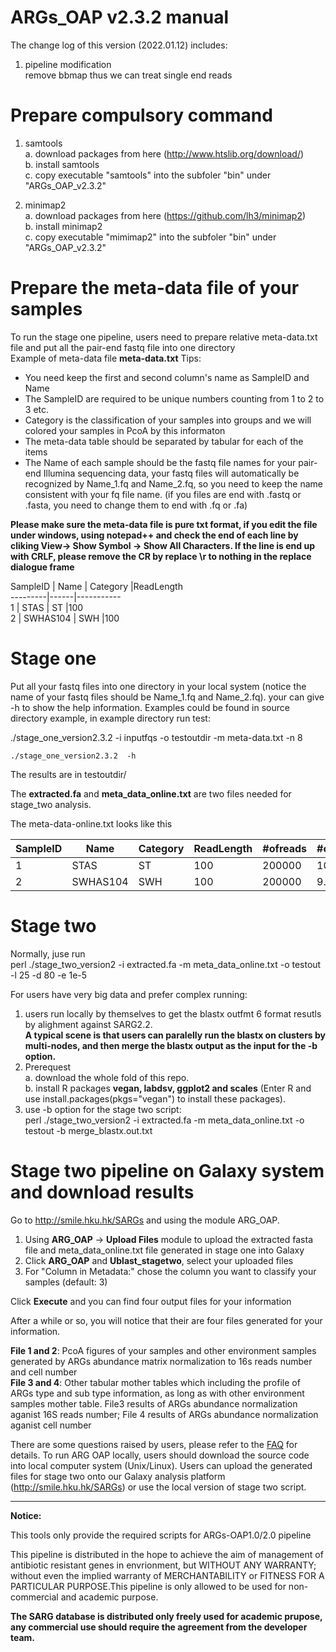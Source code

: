 ARGs_OAP v2.3.2 manual    
==========================================  
  
The change log of this version (2022.01.12) includes:  
1. pipeline modification  
remove bbmap thus we can treat single end reads  
  
  
Prepare compulsory command  
============================  
1. samtools  
a. download packages from here (http://www.htslib.org/download/)  
b. install samtools  
c. copy executable "samtools" into the subfoler "bin" under "ARGs_OAP_v2.3.2"  
  
3. minimap2  
a. download packages from here (https://github.com/lh3/minimap2)  
b. install minimap2  
c. copy executable "mimimap2" into the subfoler "bin" under "ARGs_OAP_v2.3.2"  
  
  
  
Prepare the meta-data file of your samples    
==========================================  
To run the stage one pipeline, users need to prepare relative meta-data.txt file and put all the pair-end fastq file into one directory    
Example of meta-data file **meta-data.txt**  Tips:     
* You need keep the first and second column's name as SampleID and Name  
* The SampleID are required to be unique numbers counting from 1 to 2 to 3 etc.  
* Category is the classification of your samples into groups and we will colored your samples in PcoA by this informaton  
* The meta-data table should be separated by tabular for each of the items   
* The Name of each sample should be the fastq file names for your pair-end Illumina sequencing data, your fastq files will automatically be recognized by Name_1.fq and Name_2.fq, so you need to keep the name consistent with your fq file name. (if you files are end with .fastq or .fasta, you need to change them to end with .fq or .fa)  
   
**Please make sure the meta-data file is pure txt format, if you edit the file under windows, using notepad++ and check the end of each line by cliking View-> Show Symbol -> Show All Characters. If the line is end up with CRLF, please remove the CR by replace \r to nothing in the replace dialogue frame**  
  
SampleID | Name | Category |ReadLength  
---------|------|-----------  
 1       | STAS | ST       |100  
 2       | SWHAS104 | SWH  |100  
  
Stage one  
==================  
Put all your fastq files into one directory in your local system (notice the name of your fastq files should be Name_1.fq and Name_2.fq). your can give -h to show the help information. Examples could be found in source directory example, in example directory run test:     
  
./stage_one_version2.3.2 -i inputfqs -o testoutdir -m meta-data.txt -n 8  
  
    ./stage_one_version2.3.2  -h  
  
The results are in testoutdir/  
  
The **extracted.fa** and **meta_data_online.txt** are two files needed for stage_two analysis.     
  
The meta-data-online.txt looks like this   
  
SampleID | Name | Category | ReadLength |#ofreads | #of16S| **#ofCell**  
---------|------|----------|----------|-------|----|----   
 1       | STAS | ST  | 100| 200000 | 10.1  |   4.9  
 2       | SWHAS104 | SWH | 100|200000 | 9.7 |    4.1  
  
  
Stage two  
========================================================  
Normally, juse run  
    perl ./stage_two_version2 -i extracted.fa -m meta_data_online.txt -o testout -l 25 -d 80 -e 1e-5  
  
For users have very big data and prefer complex running:  
1. users run locally by themselves to get the blastx outfmt 6 format resutls by alighment against SARG2.2.  
**A typical scene is that users can paralelly run the blastx on clusters by multi-nodes, and then merge the blastx output as the input for the -b option.**  
2. Prerequest   
    a. download the whole fold of this repo.      
    b. install R packages **vegan, labdsv, ggplot2 and scales**  (Enter R and use install.packages(pkgs="vegan") to install these packages).  
3. use -b option for the stage two script:   
perl ./stage_two_version2 -i extracted.fa -m meta_data_online.txt -o testout -b merge_blastx.out.txt  
  
Stage two pipeline on Galaxy system and download results  
========================================================  
Go to http://smile.hku.hk/SARGs  and using the module ARG_OAP.    
  
1. Using **ARG_OAP** -> **Upload Files** module to upload the extracted fasta file and meta_data_online.txt file generated in stage one into Galaxy    
2. Click **ARG_OAP** and **Ublast_stagetwo**, select your uploaded files    
3. For \"Column in Metadata:\" chose the column you want to classify your samples (default: 3)  
  
Click **Execute** and you can find four output files for your information  
  
After a while or so, you will notice that their are four files generated for your information.    
   
**File 1 and 2**: PcoA figures of your samples and other environment samples generated by ARGs abundance matrix normalization to 16s reads number and cell number    
**File 3 and 4**: Other tabular mother tables which including the profile of ARGs type and sub type information, as long as with other environment samples mother table. File3 results of ARGs abundance normalization aganist 16S reads number; File 4 results of ARGs abundance normalization aganist cell number  
  
  
  
There are some questions raised by users, please refer to the [FAQ](https://github.com/biofuture/Ublastx_stageone/wiki/FAQ) for details.  To run ARG OAP locally, users should download the source code into local computer system (Unix/Linux). Users can upload the generated files for stage two onto our Galaxy analysis platform (http://smile.hku.hk/SARGs) or use the local version of stage two script.   
  
------------------------------------------------------------------------------------------------------------------------    
**Notice:**  
  
This tools only provide the required scripts for ARGs-OAP1.0/2.0 pipeline  
  
This pipeline is distributed in the hope to achieve the aim of management of antibiotic resistant genes in envrionment, but WITHOUT ANY WARRANTY; without even the implied warranty of MERCHANTABILITY or FITNESS FOR A PARTICULAR PURPOSE.This pipeline is only allowed to be used for non-commercial and academic purpose.  
  
**The SARG database is distributed only freely used for academic prupose, any commercial use should require the agreement from the developer team.**   
  
  
